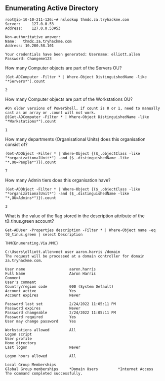 ## Enumerating Active Directory

```console
root@ip-10-10-211-126:~# nslookup thmdc.za.tryhackme.com
Server:		127.0.0.53
Address:	127.0.0.53#53

Non-authoritative answer:
Name:	thmdc.za.tryhackme.com
Address: 10.200.58.101
```

``` Your credentials have been generated: Username: elliott.allen Password: Changeme123 ```


How many Computer objects are part of the Servers OU?

```posh
(Get-ADComputer -Filter * | Where-Object DistinguishedName -like "*Servers*").count
```

``` 2 ```


How many Computer objects are part of the Workstations OU?

```posh
#On older versions of PowerShell, if count is 0 or 1, need to manually cast as an array or .count will not work.
@(Get-ADComputer -Filter * | Where-Object DistinguishedName -like "*Workstations*").count
```

``` 1 ```


How many departments (Organisational Units) does this organisation consist of?

```posh
(Get-ADObject -Filter * | Where-Object {($_.objectClass -like "*organizationalUnit*") -and ($_.distinguishedName -like "*,OU=People*")}).count
```

``` 7 ```



How many Admin tiers does this organisation have?

```posh
(Get-ADObject -Filter * | Where-Object {($_.objectClass -like "*organizationalUnit*") -and ($_.distinguishedName -like "*,OU=Admins*")}).count
```

``` 3 ```


What is the value of the flag stored in the description attribute of the t0_tinus.green account?

```posh
Get-ADUser -Properties description -Filter * | Where-Object name -eq t0_tinus.green | select Description
```

``` THM{Enumerating.Via.MMC} ```


```console
C:\Users\elliott.allen>net user aaron.harris /domain
The request will be processed at a domain controller for domain za.tryhackme.com.

User name                    aaron.harris
Full Name                    Aaron Harris
Comment
User's comment
Country/region code          000 (System Default)
Account active               Yes
Account expires              Never

Password last set            2/24/2022 11:05:11 PM
Password expires             Never
Password changeable          2/24/2022 11:05:11 PM
Password required            Yes
User may change password     Yes

Workstations allowed         All
Logon script
User profile
Home directory
Last logon                   Never

Logon hours allowed          All

Local Group Memberships
Global Group memberships     *Domain Users         *Internet Access
The command completed successfully.
```
